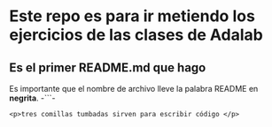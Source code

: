# Este repo es para ir metiendo los ejercicios de las clases de Adalab

## Es el primer README.md que hago

 Es importante que el nombre de archivo lleve la palabra README en **negrita**.
 -```-
  ```hmtl
 <p>tres comillas tumbadas sirven para escribir código </p>